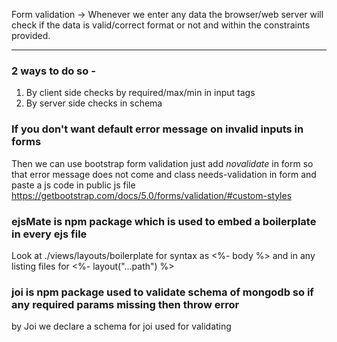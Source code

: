 Form validation -> Whenever we enter any data the browser/web server will check if the data is valid/correct format or not
and within the constraints provided.

---

### 2 ways to do so -

1. By client side checks by required/max/min in input tags
2. By server side checks in schema

### If you don't want default error message on invalid inputs in forms

Then we can use bootstrap form validation just add _novalidate_ in form so that error message does not come and class needs-validation in form and paste a js code in public js file
https://getbootstrap.com/docs/5.0/forms/validation/#custom-styles

### ejsMate is npm package which is used to embed a boilerplate in every ejs file

Look at ./views/layouts/boilerplate for syntax as <%- body %> and in any listing files for <%- layout("...path") %>


### joi is npm package used to validate schema of mongodb so if any required params missing then throw error
by Joi we declare a schema for joi used for validating